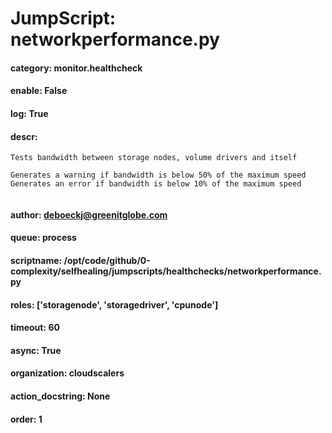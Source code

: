 
# JumpScript: networkperformance.py
        
#### category: monitor.healthcheck
#### enable: False
#### log: True
#### descr: 
```
Tests bandwidth between storage nodes, volume drivers and itself

Generates a warning if bandwidth is below 50% of the maximum speed
Generates an error if bandwidth is below 10% of the maximum speed


```
#### author: deboeckj@greenitglobe.com
#### queue: process
#### scriptname: /opt/code/github/0-complexity/selfhealing/jumpscripts/healthchecks/networkperformance.py
#### roles: ['storagenode', 'storagedriver', 'cpunode']
#### timeout: 60
#### async: True
#### organization: cloudscalers
#### action_docstring: None
#### order: 1